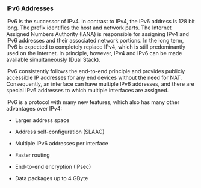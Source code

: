 <h3>IPv6 Addresses</h3>

IPv6 is the successor of IPv4. In contrast to IPv4, the IPv6 address is 128 bit long. The prefix identifies the host and network parts. The Internet Assigned Numbers Authority (IANA) is responsible for assigning IPv4 and IPv6 addresses and their associated network portions. In the long term, IPv6 is expected to completely replace IPv4, which is still predominantly used on the Internet. In principle, however, IPv4 and IPv6 can be made available simultaneously (Dual Stack).

IPv6 consistently follows the end-to-end principle and provides publicly accessible IP addresses for any end devices without the need for NAT. Consequently, an interface can have multiple IPv6 addresses, and there are special IPv6 addresses to which multiple interfaces are assigned.

IPv6 is a protocol with many new features, which also has many other advantages over IPv4:

- Larger address space

- Address self-configuration (SLAAC)

- Multiple IPv6 addresses per interface

- Faster routing

- End-to-end encryption (IPsec)

- Data packages up to 4 GByte
